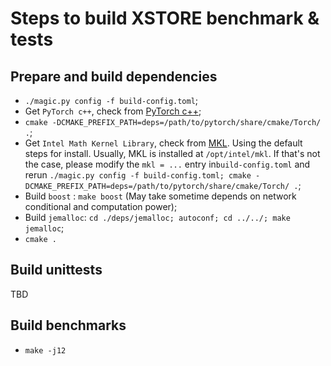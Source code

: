 # Steps to build XSTORE benchmark & tests

## Prepare and build dependencies

- `./magic.py config -f build-config.toml`;
- Get `PyTorch c++`, check from [PyTorch c++](https://pytorch.org/cppdocs/installing.html);
- `cmake -DCMAKE_PREFIX_PATH=deps=/path/to/pytorch/share/cmake/Torch/ .`;
- Get `Intel Math Kernel Library`, check from [MKL](https://software.intel.com/content/www/us/en/develop/tools/oneapi/components/onemkl.html). Using the default steps for install. Usually, MKL is installed at `/opt/intel/mkl`. If that's not the case, please modify the `mkl = ...` entry in`build-config.toml` and rerun `./magic.py config -f build-config.toml; cmake -DCMAKE_PREFIX_PATH=deps=/path/to/pytorch/share/cmake/Torch/ .`;
- Build `boost` : `make boost` (May take sometime depends on network conditional and computation power);
- Build `jemalloc`: `cd ./deps/jemalloc; autoconf; cd ../../; make jemalloc`;
- `cmake .`

## Build unittests

TBD

## Build benchmarks

- `make -j12`
